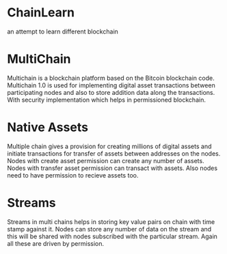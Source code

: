 # ChainLearn
an attempt to learn different blockchain


# MultiChain
Multichain is a blockchain platform based on the Bitcoin blockchain code. Multichain 1.0 is used for implementing digital asset transactions between participating nodes and also to store addition data along the transactions. With security implementation which helps in permissioned blockchain.

# Native Assets
Multiple chain gives a provision for creating millions of digital assets and initiate transactions for transfer of assets between addresses on the nodes. Nodes with create asset permission can create any number of assets. Nodes with transfer asset permission can transact with assets. Also nodes need to have permission to recieve assets too.

# Streams
Streams in multi chains helps in storing key value pairs on chain with time stamp against it. Nodes can store any number of data on the stream and this will be shared with nodes subscribed with the particular stream. Again all these are driven by permission.
